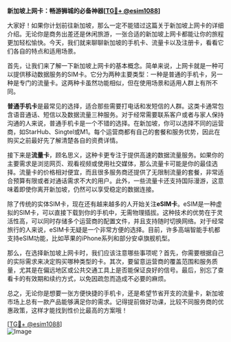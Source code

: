 **新加坡上网卡：畅游狮城的必备神器[[TG💪+ @esim1088](https://t.me/s/esim1088)]**

大家好！如果你计划前往新加坡，那么一定不能错过这篇关于新加坡上网卡的详细介绍。无论你是商务出差还是休闲旅游，一张合适的新加坡上网卡都能让你的旅程更加轻松愉快。今天，我们就来聊聊新加坡的手机卡、流量卡以及注册卡，看看它们各自的特点和适用场景。

首先，让我们来了解一下新加坡上网卡的基本概念。简单来说，上网卡就是一种可以提供移动数据服务的SIM卡。它分为两种主要类型：一种是普通的手机卡，另一种是专门的流量卡。这两种卡虽然功能相似，但在使用场景和适用人群上有所不同。

**普通手机卡**是最常见的选择，适合那些需要打电话和发短信的人群。这类卡通常包含语音通话、短信以及数据流量三种服务。对于经常需要联系客户或者与家人保持沟通的人来说，普通手机卡是一个不错的选择。在新加坡，你可以选择不同的运营商，如StarHub、Singtel或M1。每个运营商都有自己的套餐和服务优势，因此在购买之前最好先了解清楚各自的资费详情。

接下来是**流量卡**，顾名思义，这种卡更专注于提供高速的数据流量服务。如果你的主要需求是浏览网页、观看视频或使用社交媒体，那么流量卡可能是你的最佳选择。流量卡的价格相对便宜，而且很多服务商还提供了无限制流量的套餐，非常适合预算有限或者对通话需求不大的用户。此外，一些流量卡还支持国际漫游，这意味着即使你离开新加坡，仍然可以享受稳定的数据连接。

除了传统的实体SIM卡，现在还有越来越多的人开始关注**eSIM卡**。eSIM是一种虚拟的SIM卡，可以直接下载到你的手机中，无需物理插拔。这种技术的优势在于灵活性高，可以同时存储多个运营商的配置文件，并且支持随时切换网络。对于经常旅行的人来说，eSIM卡无疑是一个非常方便的选择。目前，许多高端智能手机都支持eSIM功能，比如苹果的iPhone系列和部分安卓旗舰机型。

那么，在选择新加坡上网卡时，我们应该注意哪些事项呢？首先，你需要根据自己的实际需求来决定购买哪种类型的卡。其次，要留意运营商的覆盖范围和服务质量，尤其是在偏远地区或公共交通工具上是否能保证良好的信号。最后，别忘了查看卡的有效期和续约方式，以免因疏忽而造成不必要的麻烦。

总之，无论你是想要一张方便快捷的手机卡，还是希望节省开支的流量卡，新加坡市场上总有一款产品能够满足你的需求。记得提前做好功课，比较不同服务商的优惠政策，这样才能找到性价比最高的方案哦！

[[TG💪+ @esim1088](https://t.me/s/esim1088)]  
![Image](https://i.postimg.cc/4NQfJmqS/Snipaste-2025-05-13-00-14-12.png)